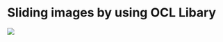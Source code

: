 # Sliding images by using OCL Libary


<a href=https://s6.gifyu.com/images/ezgif.com-gif-maker-2c7339a274898fc16.gif><img src="https://s6.gifyu.com/images/ezgif.com-gif-maker-2c7339a274898fc16.gif"/></a>
